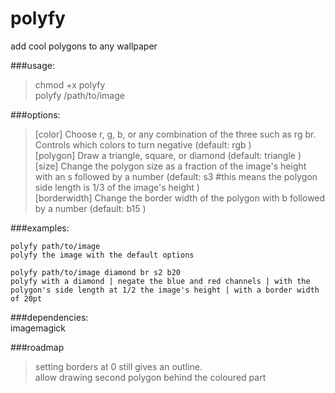 # polyfy
add cool polygons to any wallpaper

###usage:
>chmod +x polyfy  
>polyfy /path/to/image <options>

###options:
>[color] Choose r, g, b, or any combination of the three such as rg br. Controls which colors to turn negative (default: rgb )  
>[polygon] Draw a triangle, square, or diamond (default: triangle )  
>[size] Change the polygon size as a fraction of the image's height with an s followed by a number (default: s3 #this means the polygon side length is 1/3 of the image's height )  
>[borderwidth] Change the border width of the polygon with b followed by a number (default: b15 )


###examples:
```
polyfy path/to/image
polyfy the image with the default options

polyfy path/to/image diamond br s2 b20
polyfy with a diamond | negate the blue and red channels | with the polygon's side length at 1/2 the image's height | with a border width of 20pt
```

###dependencies:  
imagemagick

###roadmap
>setting borders at 0 still gives an outline.  
>allow drawing second polygon behind the coloured part
